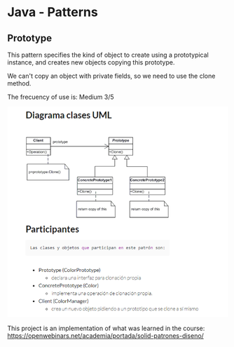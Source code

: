 # Java - Patterns
## Prototype

This pattern specifies the kind of object to create using a prototypical instance,
and creates new objects copying this prototype.

We can't copy an object with private fields, so we need to use the clone method.

The frecuency of use is: Medium 3/5

![uml_prototype.png](src%2Fmain%2Fresources%2Fuml_prototype.png)

This project is an implementation of what was learned in the course: https://openwebinars.net/academia/portada/solid-patrones-diseno/
